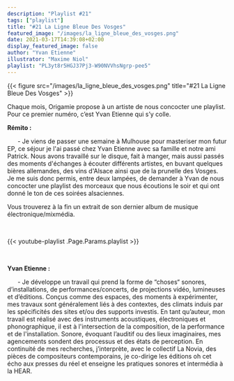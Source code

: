 ```yaml
---
description: "Playlist #21"
tags: ["playlist"]
title: "#21 La Ligne Bleue Des Vosges"
featured_image: "/images/la_ligne_bleue_des_vosges.png"
date: 2021-03-17T14:39:08+02:00
display_featured_image: false
author: "Yvan Etienne" 
illustrator: "Maxime Niol"
playlist: "PL3yt8r5HGJ37Pj3-W90NVVhsNgrp-pee5"
---
```


{{< figure src="/images/la_ligne_bleue_des_vosges.png" title="#21 La Ligne Bleue Des Vosges" >}}

Chaque mois, Origamie propose à un artiste de nous concocter une playlist. Pour ce premier numéro, c’est Yvan Etienne qui s’y colle.


<strong>Rémito :</strong>

&nbsp;&nbsp;&nbsp;&nbsp;&nbsp;&nbsp;\- Je viens de passer une semaine à Mulhouse pour masteriser mon futur EP, ce séjour je l'ai passé chez Yvan Etienne avec sa famille et notre ami Patrick. Nous avons travaillé sur le disque, fait à manger, mais aussi passés des moments d'échanges à écouter différents artistes, en buvant quelques bières allemandes, des vins d'Alsace ainsi que de la prunelle des Vosges.
Je me suis donc permis, entre deux lampées, de demander à Yvan de nous concocter une playlist des morceaux que nous écoutions le soir et qui ont donné le ton de ces soirées alsaciennes.

Vous trouverez à la fin un extrait de son dernier album de musique électronique/mixmédia.

<br/>

{{< youtube-playlist .Page.Params.playlist >}}

<br/>

<strong>Yvan Etienne :</strong>

&nbsp;&nbsp;&nbsp;&nbsp;&nbsp;&nbsp;\- Je développe un travail qui prend la forme de “choses“ sonores, d’installations, de performances/concerts, de projections vidéo, lumineuses et d’éditions.
Conçus comme des espaces, des moments à expérimenter, mes travaux sont généralement liés à des contextes, des climats induis par les spécificités des sites et/ou des supports investis.
En tant qu’auteur, mon travail est réalisé avec des instruments acoustiques, électroniques et phonographique, il est à l'intersection de la composition, de la performance et de l'installation.
Sonore, évoquant l’auditif ou des lieux imaginaires, mes agencements sondent des processus et des états de perception.
En continuité de mes recherches, j’interprète, avec le collectif La Novia, des pièces de compositeurs contemporains, je co-dirige les éditions oh cet écho aux presses du réel et enseigne les pratiques sonores et intermédia à la HEAR.